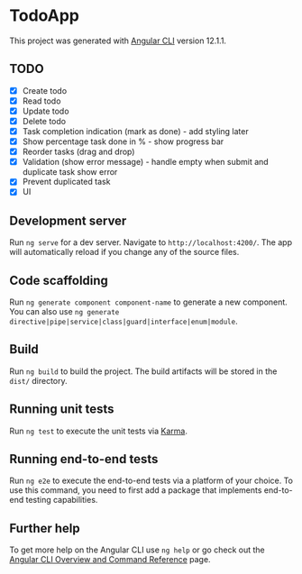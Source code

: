 # TodoApp

This project was generated with [Angular CLI](https://github.com/angular/angular-cli) version 12.1.1.

## TODO
- [x] Create todo
- [x] Read todo
- [x] Update todo
- [x] Delete todo
- [x] Task completion indication (mark as done) - add styling later
- [x] Show percentage task done in % - show progress bar
- [x] Reorder tasks (drag and drop)
- [x] Validation (show error message) - handle empty when submit and duplicate task show error
- [x] Prevent duplicated task
- [x] UI 

## Development server

Run `ng serve` for a dev server. Navigate to `http://localhost:4200/`. The app will automatically reload if you change any of the source files.

## Code scaffolding

Run `ng generate component component-name` to generate a new component. You can also use `ng generate directive|pipe|service|class|guard|interface|enum|module`.

## Build

Run `ng build` to build the project. The build artifacts will be stored in the `dist/` directory.

## Running unit tests

Run `ng test` to execute the unit tests via [Karma](https://karma-runner.github.io).

## Running end-to-end tests

Run `ng e2e` to execute the end-to-end tests via a platform of your choice. To use this command, you need to first add a package that implements end-to-end testing capabilities.

## Further help

To get more help on the Angular CLI use `ng help` or go check out the [Angular CLI Overview and Command Reference](https://angular.io/cli) page.
